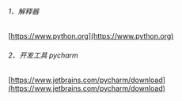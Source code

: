###### 1、解释器
[https://www.python.org](https://www.python.org)


###### 2、开发工具 pycharm
[https://www.jetbrains.com/pycharm/download](https://www.jetbrains.com/pycharm/download)


